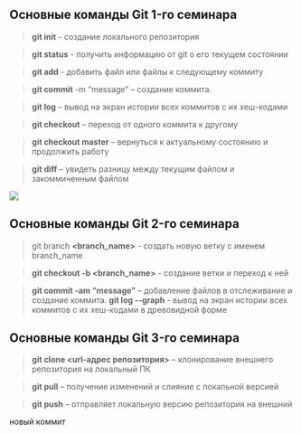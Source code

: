 ## Основные команды Git 1-го семинара

> **git init** - создание локального репозитория

> **git status** - получить информацию от git о его текущем состоянии

> **git add** - добавить файл или файлы к следующему коммиту

> **git commit** -m “message” – создание коммита.

> **git log** – вывод на экран истории всех коммитов с их хеш-кодами

> **git checkout** – переход от одного коммита к другому

> **git checkout master** – вернуться к актуальному состоянию и продолжить работу

> **git diff** – увидеть разницу между текущим файлом и закоммиченным файлом


![](1-9.jpg)

## Основные команды Git 2-го семинара

> git branch **<branch_name>** - создать новую ветку с именем branch_name

> **git checkout  -b <branch_name>** - создание ветки и переход к ней

> **git commit -am “message”** – добавление файлов в отслеживание и       создание коммита.
> **git log --graph** - вывод на экран истории всех коммитов с их хеш-кодами в древовидной форме

## Основные команды Git 3-го семинара

> **git clone <url-адрес репозитория>** – клонирование внешнего репозитория на  локальный ПК

> **git pull** – получение изменений и слияние с локальной версией

> **git push** – отправляет локальную версию репозитория на внешний

новый коммит